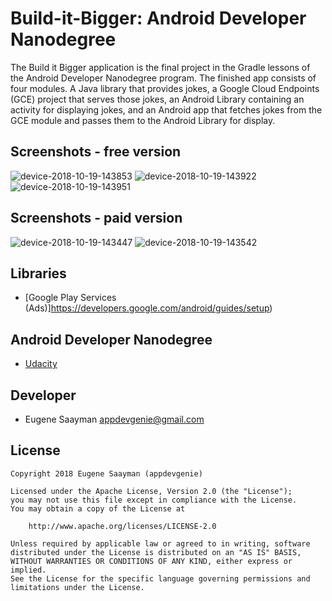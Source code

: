 # Build-it-Bigger: Android Developer Nanodegree 

The Build it Bigger application is the final project in the Gradle lessons of the Android Developer Nanodegree program.
The finished app consists of four modules. A Java library that provides jokes, a Google Cloud Endpoints (GCE) project that serves those jokes, an Android Library containing an activity for displaying jokes, and an Android app that fetches jokes from the GCE module and passes them to the Android Library for display.

## Screenshots - free version

![device-2018-10-19-143853](https://user-images.githubusercontent.com/39134030/47218780-306c3180-d3ad-11e8-8099-3b5b3b93a09a.png)
![device-2018-10-19-143922](https://user-images.githubusercontent.com/39134030/47218781-3104c800-d3ad-11e8-894c-4d3cd5044364.png)
![device-2018-10-19-143951](https://user-images.githubusercontent.com/39134030/47218782-319d5e80-d3ad-11e8-8a64-a781d2477903.png)

## Screenshots - paid version

![device-2018-10-19-143447](https://user-images.githubusercontent.com/39134030/47218776-306c3180-d3ad-11e8-9850-71352bc55027.png)
![device-2018-10-19-143542](https://user-images.githubusercontent.com/39134030/47218778-306c3180-d3ad-11e8-82af-ce1309a01dba.png)

## Libraries

* [Google Play Services (Ads)]https://developers.google.com/android/guides/setup)


## Android Developer Nanodegree

* [Udacity](https://www.udacity.com/course/android-developer-nanodegree--nd801)

## Developer

* Eugene Saayman appdevgenie@gmail.com

## License

    Copyright 2018 Eugene Saayman (appdevgenie)

    Licensed under the Apache License, Version 2.0 (the "License");
    you may not use this file except in compliance with the License.
    You may obtain a copy of the License at

        http://www.apache.org/licenses/LICENSE-2.0

    Unless required by applicable law or agreed to in writing, software
    distributed under the License is distributed on an "AS IS" BASIS,
    WITHOUT WARRANTIES OR CONDITIONS OF ANY KIND, either express or implied.
    See the License for the specific language governing permissions and
    limitations under the License.
